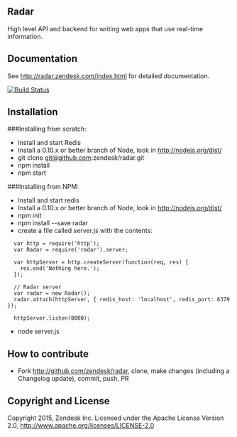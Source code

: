 ## Radar

High level API and backend for writing web apps that use real-time information.

## Documentation

See http://radar.zendesk.com/index.html for detailed documentation.

[![Build Status](https://travis-ci.org/zendesk/radar.png?branch=master)](https://travis-ci.org/zendesk/radar)

## Installation

###Installing from scratch:

- Install and start Redis
- Install a 0.10.x or better branch of Node, look in http://nodejs.org/dist/
- git clone git@github.com:zendesk/radar.git
- npm install
- npm start

###Installing from NPM:

- Install and start redis
- Install a 0.10.x or better branch of Node, look in http://nodejs.org/dist/
- npm init
- npm install --save radar
- create a file called server.js with the contents:
```
  var http = require('http');
  var Radar = require('radar').server;

  var httpServer = http.createServer(function(req, res) {
    res.end('Nothing here.');
  });

  // Radar server
  var radar = new Radar();
  radar.attach(httpServer, { redis_host: 'localhost', redis_port: 6379 });

  httpServer.listen(8000);
```
- node server.js

## How to contribute

- Fork http://github.com/zendesk/radar, clone, make changes (including a Changelog update), commit, push, PR

## Copyright and License

Copyright 2015, Zendesk Inc.
Licensed under the Apache License Version 2.0, http://www.apache.org/licenses/LICENSE-2.0
